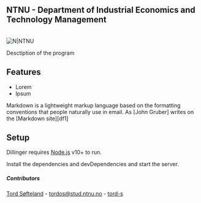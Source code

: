 ## NTNU - Department of Industrial Economics and Technology Management
\
![N|NTNU](https://www.ntnu.no/o/ntnu-theme/images/logo_ntnu.svg)

Desctiption of the program

## Features

- Lorem
- Ipsum

Markdown is a lightweight markup language based on the formatting conventions
that people naturally use in email.
As [John Gruber] writes on the [Markdown site][df1]



## Setup

Dillinger requires [Node.js](https://nodejs.org/) v10+ to run.

Install the dependencies and devDependencies and start the server.


##### Contributors
[Tord Søfteland](https://agilvo.com) - [tordos@stud.ntnu.no](mailto:tordos@stud.ntnu.no) - [tord-s](https://github.com/tord-s)
